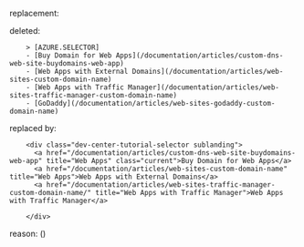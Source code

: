 replacement:

deleted:

		> [AZURE.SELECTOR]
		- [Buy Domain for Web Apps](/documentation/articles/custom-dns-web-site-buydomains-web-app)
		- [Web Apps with External Domains](/documentation/articles/web-sites-custom-domain-name)
		- [Web Apps with Traffic Manager](/documentation/articles/web-sites-traffic-manager-custom-domain-name)
		- [GoDaddy](/documentation/articles/web-sites-godaddy-custom-domain-name)

replaced by:

		<div class="dev-center-tutorial-selector sublanding">
		  <a href="/documentation/articles/custom-dns-web-site-buydomains-web-app" title="Web Apps" class="current">Buy Domain for Web Apps</a>
		  <a href="/documentation/articles/web-sites-custom-domain-name" title="Web Apps">Web Apps with External Domains</a>
		  <a href="/documentation/articles/web-sites-traffic-manager-custom-domain-name/" title="Web Apps with Traffic Manager">Web Apps with Traffic Manager</a>
		
		</div>

reason: ()

